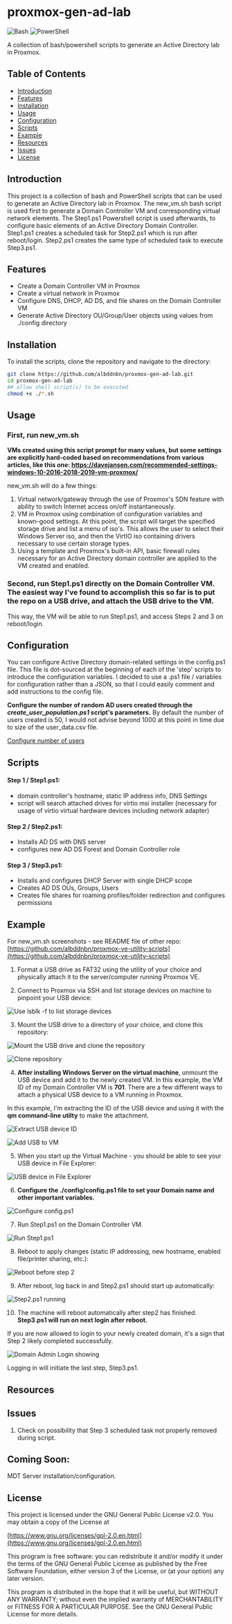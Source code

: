# proxmox-gen-ad-lab
![Bash](https://img.shields.io/badge/language-Bash-blue.svg)
![PowerShell](https://img.shields.io/badge/language-PowerShell-green.svg)


A collection of bash/powershell scripts to generate an Active Directory lab in Proxmox.

## Table of Contents

- [Introduction](#introduction)
- [Features](#features)
- [Installation](#installation)
- [Usage](#usage)
- [Configuration](#configuration)
- [Scripts](#scripts)
- [Example](#example)
- [Resources](#resources)
- [Issues](#issues)
- [License](#license)

## Introduction

This project is a collection of bash and PowerShell scripts that can be used to generate an Active Directory lab in Proxmox.
The new_vm.sh bash script is used first to generate a Domain Controller VM and corresponding virtual network elements.
The Step1.ps1 Powershell script is used afterwards, to configure basic elements of an Active Directory Domain Controller. Step1.ps1 creates a scheduled task for Step2.ps1 which is run after reboot/login. Step2.ps1 creates the same type of scheduled task to execute Step3.ps1.

## Features

- Create a Domain Controller VM in Proxmox
- Create a virtual network in Proxmox
- Configure DNS, DHCP, AD DS, and file shares on the Domain Controller VM
- Generate Active Directory OU/Group/User objects using values from ./config directory

## Installation

To install the scripts, clone the repository and navigate to the directory:

```sh
git clone https://github.com/albddnbn/proxmox-gen-ad-lab.git
cd proxmox-gen-ad-lab
## allow shell script(s) to be executed
chmod +x ./*.sh
```

## Usage

### First, run new_vm.sh
<b>VMs created using this script prompt for many values, but some settings are explicitly hard-coded based on recommendations from various articles, like this one: https://davejansen.com/recommended-settings-windows-10-2016-2018-2019-vm-proxmox/</b>

new_vm.sh will do a few things:

1. Virtual network/gateway through the use of Proxmox's SDN feature with ability to switch Internet access on/off instantaneously.
2. VM in Proxmox using combination of configuration variables and known-good settings. At this point, the script will target the specified storage drive and list a menu of iso's. This allows the user to select their Windows Server iso, and then the VirtIO iso containing drivers necessary to use certain storage types.
3. Using a template and Proxmox's built-in API, basic firewall rules necessary for an Active Directory domain controller are applied to the VM created and enabled.

### Second, run Step1.ps1 directly on the Domain Controller VM. The easiest way I've found to accomplish this so far is to put the repo on a USB drive, and attach the USB drive to the VM.

This way, the VM will be able to run Step1.ps1, and access Steps 2 and 3 on reboot/login.

## Configuration
You can configure Active Directory domain-related settings in the config.ps1 file. This file is dot-sourced at the beginning of each of the 'step' scripts to introduce the configuration variables. I decided to use a .ps1 file / variables for configuration rather than a JSON, so that I could easily comment and add instructions to the config file.

<b>Configure the number of random AD users created through the <i>create_user_population.ps1</i> script's parameters.</b> By default the number of users created is 50, I would not advise beyond 1000 at this point in time due to size of the user_data.csv file.

[Configure number of users](img/specify_num_users_012.png)

## Scripts

#### Step 1 / Step1.ps1:
- domain controller's hostname, static IP address info, DNS Settings
- script will search attached drives for virtio msi installer (necessary for usage of virtio virtual hardware devices including network adapter)

#### Step 2 / Step2.ps1:
- Installs AD DS with DNS server
- configures new AD DS Forest and Domain Controller role

#### Step 3 / Step3.ps1:
- Installs and configures DHCP Server with single DHCP scope
- Creates AD DS OUs, Groups, Users
- Creates file shares for roaming profiles/folder redirection and configures permissions

## Example

For new_vm.sh screenshots - see README file of other repo: [https://github.com/albddnbn/proxmox-ve-utility-scripts](https://github.com/albddnbn/proxmox-ve-utility-scripts)

1. Format a USB drive as FAT32 using the utility of your choice and physically attach it to the server/computer running Proxmox VE.

2. Connect to Proxmox via SSH and list storage devices on machine to pinpoint your USB device:

![Use lsblk -f to list storage devices](img/list_usb_001.png)

3. Mount the USB drive to a directory of your choice, and clone this repository:

![Mount the USB drive and clone the repository](img/mount_usb_002.png)

![Clone repository](img/clone_repo_003.png)

4. <b>After installing Windows Server on the virtual machine</b>, unmount the USB device and add it to the newly created VM. In this example, the VM ID of my Domain Controller VM is <b>701</b>. There are a few different ways to attach a physical USB device to a VM running in Proxmox.

In this example, I'm extracting the ID of the USB device and using it with the <b>qm command-line utilty</b> to make the attachment.

![Extract USB device ID](img/get_usb_id_004.png)

![Add USB to VM](img/add_usb_to_vm_005.png)

5. When you start up the Virtual Machine - you should be able to see your USB device in File Explorer:

![USB device in File Explorer](img/should_see_usb_when_vm_starts_006.png)

6. <b>Configure the ./config/config.ps1 file to set your Domain name and other important variables.</b>

![Configure config.ps1](img/configure_config_ps1_007.png)

7. Run Step1.ps1 on the Domain Controller VM.

![Run Step1.ps1](img/running_Step1_008.png)

8. Reboot to apply changes (static IP addressing, new hostname, enabled file/printer sharing, etc.):

![Reboot before step 2](img/reboot_before_step2_009.png)

9. After reboot, log back in and Step2.ps1 should start up automatically:

![Step2.ps1 running](img/step2_startup_onlogin_010.png)

10. The machine will reboot automatically after step2 has finished. <b>Step3.ps1 will run on next login after reboot.</b>

If you are now allowed to login to your newly created domain, it's a sign that Step 2 likely completed successfully.

![Domain Admin Login showing](img/step2_successful_011.png)

Logging in will initiate the last step, Step3.ps1.

## Resources

## Issues

1. Check on possibility that Step 3 scheduled task not properly removed during script.

## Coming Soon:

MDT Server installation/configuration.

## License

This project is licensed under the GNU General Public License v2.0. You may obtain a copy of the License at

[https://www.gnu.org/licenses/gpl-2.0.en.html](https://www.gnu.org/licenses/gpl-2.0.en.html)

This program is free software: you can redistribute it and/or modify it under the terms of the GNU General Public License as published by the Free Software Foundation, either version 3 of the License, or (at your option) any later version.

This program is distributed in the hope that it will be useful, but WITHOUT ANY WARRANTY; without even the implied warranty of MERCHANTABILITY or FITNESS FOR A PARTICULAR PURPOSE. See the GNU General Public License for more details.

